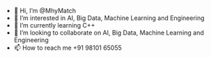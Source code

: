 - 👋 Hi, I’m @MhyMatch
- 👀 I’m interested in AI, Big Data, Machine Learning and Engineering
- 🌱 I’m currently learning C++
- 💞️ I’m looking to collaborate on AI, Big Data, Machine Learning and Engineering
- 📫 How to reach me +91 98101 65055 

<!---
MhyMatch/MhyMatch is a ✨ special ✨ repository because its `README.md` (this file) appears on your GitHub profile.
You can click the Preview link to take a look at your changes.
--->
